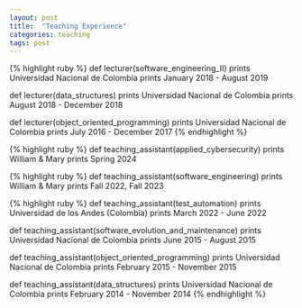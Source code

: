 ```yaml
---
layout: post
title:  "Teaching Experience"
categories: teaching
tags: post
---
```



{% highlight ruby %} 
def lecturer(software_engineering_II) 
prints Universidad Nacional de Colombia
prints January 2018 - August 2019

def lecturer(data_structures) 
prints Universidad Nacional de Colombia
prints August 2018 - December 2018

def lecturer(object_oriented_programming) 
prints Universidad Nacional de Colombia
prints July 2016 - December 2017
{% endhighlight %}

{% highlight ruby %} 
def teaching_assistant(applied_cybersecurity) 
prints William & Mary
prints Spring 2024

{% highlight ruby %} 
def teaching_assistant(software_engineering) 
prints William & Mary
prints Fall 2022, Fall 2023

{% highlight ruby %} 
def teaching_assistant(test_automation) 
prints Universidad de los Andes (Colombia)
prints March 2022 - June 2022

def teaching_assistant(software_evolution_and_maintenance) 
prints Universidad Nacional de Colombia
prints June 2015 - August 2015

def teaching_assistant(object_oriented_programming) 
prints Universidad Nacional de Colombia
prints February 2015 - November 2015

def teaching_assistant(data_structures) 
prints Universidad Nacional de Colombia
prints February 2014 - November 2014
{% endhighlight %}








